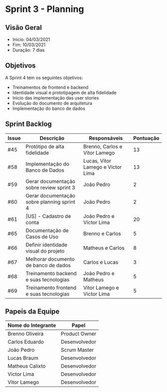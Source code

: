 # Sprint 3 - Planning

## Visão Geral
- Inicio: 04/03/2021
- Fim: 10/03/2021
- Duração: 7 dias
 
## Objetivos
A Sprint 4 tem os seguintes objetivos:

- Treinamentos de frontend e backend
- Identidade visual e prototipagem de alta fidelidade
- Inicio das implementação das user stories
- Evolução do documento de arquitetura
- Implementação do banco de dados

## Sprint Backlog
| Issue | Descrição | Responsáveis | Pontuação
|--|--|--|--|
|#45|Protótipo de alta fidelidade|Brenno, Carlos e Vitor Lamego|13
|#58|Implementação do Banco de Dados|Lucas, Vitor Lamego e Victor Lima|13
|#59|Gerar documentação sobre review sprint 3|João Pedro|2
|#60|Gerar documentação sobre planning sprint 4|João Pedro|2
|#61|[US] - Cadastro de conta|João Pedro e Victor Lima|20
|#65|Documentação de Casos de Uso|Brenno e Carlos|5
|#66|Definir identidade visual do projeto|Matheus e Carlos|8
|#67|Melhorar documento de banco de dados|Carlos e Lucas|3
|#68|Treinamento backend e suas tecnologias|João Pedro e Matheus|5
|#69|Treinamento frontend e suas tecnologias|Vitor Lamego e Victor Lima|5

## Papeis da Equipe
| Nome do Integrante | Papel |
|--|--|
|Brenno Oliveira|Product Owner
|Carlos Eduardo|Desenvolvedor
|João Pedro|Scrum Master
|Lucas Braum|Desenvolvedor
|Matheus Calixto|Desenvolvedor
|Victor Lima|Desenvolvedor
|Vitor Lamego|Desenvolvedor
